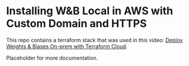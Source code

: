 # Installing W&B Local in AWS with Custom Domain and HTTPS 

This repo contains a terraform stack that was used in this video: [Deploy Weights & Biases On-prem with Terraform Cloud](https://youtu.be/bYmLY5fT2oA). 

Placeholder for more documentation.
